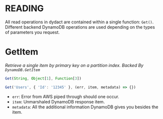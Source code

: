 # READING

All read operations in dydact are contained within a single function: `Get()`. 
Different backend DynamoDB operations are used depending on the types of parameters you request. 

# GetItem

_Retrieve a single item by primary key on a partition index. Backed By `DynamoDB.GetItem`_

```js
Get(String, Object[1], Function[3])

Get('Users', { 'Id': '12345' }, (err, item, metadata) => {})
```

- `err`: Error from AWS piped through should one occur.
- `item`: Unmarshaled DynamoDB response item.
- `metadata`: All the additional information DynamoDB gives you besides the item.


